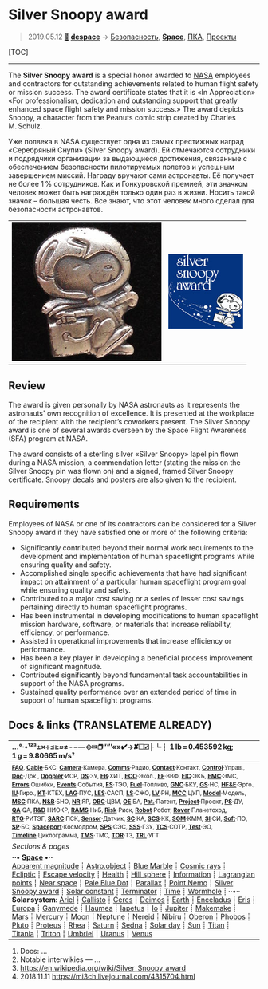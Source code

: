 # Silver Snoopy award
> 2019.05.12 **[🚀](../index/index.md) [despace](index.md)** → [Безопасность](rams.md), **[Space](index.md)**, [ПКА](sc.md), [Проекты](project.md)

[TOC]

---

The **Silver Snoopy award** is a special honor awarded to [NASA](zz_nasa.md) employees and contractors for outstanding achievements related to human flight safety or mission success. The award certificate states that it is «In Appreciation» «For professionalism, dedication and outstanding support that greatly enhanced space flight safety and mission success.» The award depicts Snoopy, a character from the Peanuts comic strip created by Charles M. Schulz.

Уже полвека в NASA существует одна из самых престижных наград «Серебряный Снупи» (Silver Snoopy award). Ей отмечаются сотрудники и подрядчики организации за выдающиеся достижения, связанные с обеспечением безопасности пилотируемых полетов и успешным завершением миссий. Награду вручают сами астронавты. Её получает не более 1 % сотрудников. Как и Гонкуровской премией, эти значком человек может быть награждён только один раз в жизни. Носить такой значок – большая честь. Все знают, что этот человек много сделал для безопасности астронавтов.

| | |
|:--|:--|
| ![](f/aob/universe/silver_snoopy_award_tie_tack.jpg) | ![](f/aob/universe/silver_snoopy_award_logo.jpg) |



## Review

The award is given personally by NASA astronauts as it represents the astronauts' own recognition of excellence. It is presented at the workplace of the recipient with the recipient’s coworkers present. The Silver Snoopy award is one of several awards overseen by the Space Flight Awareness (SFA) program at NASA.

The award consists of a sterling silver «Silver Snoopy» lapel pin flown during a NASA mission, a commendation letter (stating the mission the Silver Snoopy pin was flown on) and a signed, framed Silver Snoopy certificate. Snoopy decals and posters are also given to the recipient.



## Requirements
Employees of NASA or one of its contractors can be considered for a Silver Snoopy award if they have satisfied one or more of the following criteria:

   - Significantly contributed beyond their normal work requirements to the development and implementation of human spaceflight programs while ensuring quality and safety.
   - Accomplished single specific achievements that have had significant impact on attainment of a particular human spaceflight program goal while ensuring quality and safety.
   - Contributed to a major cost saving or a series of lesser cost savings pertaining directly to human spaceflight programs.
   - Has been instrumental in developing modifications to human spaceflight mission hardware, software, or materials that increase reliability, efficiency, or performance.
   - Assisted in operational improvements that increase efficiency or performance.
   - Has been a key player in developing a beneficial process improvement of significant magnitude.
   - Contributed significantly beyond fundamental task accountabilities in support of the NASA programs.
   - Sustained quality performance over an extended period of time in support of human spaceflight programs.



<p style="page-break-after:always"> </p>

## Docs & links (TRANSLATEME ALREADY)
|…°·•¹²³±×÷≤≥≈≠ ‑ −— ⎆✉ ❐“”’«»✔→✘☐☑├┕┆ 1 lb = 0.453592 kg; 1 g = 9.80665 m/s²|
|:--|
|<small>**[FAQ](faq.md)**, **[Cable](cable.md)**·БКС, **[Camera](camera.md)**·Камера, **[Comms](comms.md)**·Радио, **[Contact](contact.md)**·Контакт, **[Control](control.md)**·Управ., **[Doc](doc.md)**·Док., **[Doppler](doppler.md)**·ИСР, **[DS](ds.md)**·ЗУ, **[EB](eb.md)**·ХИТ, **[ECO](ecology.md)**·Экол., **[EF](ef.md)**·ВВФ, **[ElC](elc.md)**·ЭКБ, **[EMC](emc.md)**·ЭМС, **[Errors](error.md)**·Ошибки, **[Events](event.md)**·События, **[FS](fs.md)**·ТЭО, **[Fuel](fuel.md)**·Топливо, **[GNC](gnc.md)**·БКУ, **[GS](scs.md)**·НС, **[HF&E](hfe.md)**·Эрго., **[IU](iu.md)**·Гиро., **[KT](kt.md)**·КТЕХ, **[LAG](lag.md)**·ПУC, **[LES](les.md)**·САСП, **[LS](ls.md)**·СЖО, **[LV](lv.md)**·РН, **[MCC](mcc.md)**·ЦУП, **[Model](model.md)**·Модель, **[MSC](sc.md)**·ПКА, **[N&B](nnb.md)**·БНО, **[NR](nr.md)**·ЯР, **[OBC](obc.md)**·ЦВМ, **[OE](oe.md)**·БА, **[Pat.](патент.md)**·Патент, **[Project](project.md)**·Проект, **[PS](ps.md)**·ДУ, **[QA](quality.md)**·QA, **[R&D](rnd.md)**·НИОКР, **[RAMS](rams.md)**·НиБ, **[Risk](risk.md)**·Риск, **[Robot](robotics.md)**·Робот, **[Rover](rover.md)**·Планетоход, **[RTG](rtg.md)**·РИТЭГ, **[SARC](sarc.md)**·ПСК, **[Sensor](sensor.md)**·Датчик, **[SC](sc.md)**·КА, **[SCS](scs.md)**·КК, **[SGM](sgm.md)**·КММ, **[SI](si.md)**·СИ, **[Soft](soft.md)**·ПО, **[SP](sp.md)**·БС, **[Spaceport](spaceport.md)**·Космодром, **[SPS](sps.md)**·СЭС, **[SSS](sss.md)**·ГЗУ, **[TCS](tcs.md)**·СОТР, **[Test](test.md)**·ЭО, **[Timeline](timeline.md)**·Циклограмма, **[TMS](tms.md)**·ТМС, **[TOR](tor.md)**·ТЗ, **[TRL](trl.md)**·УГТ</small>|
|*Sections & pages*|
|**··• [Space](index.md) •··**<br> [Apparent magnitude](app_mag.md) ┊ [Astro.object](aob.md) ┊ [Blue Marble](blue_marble.md) ┊ [Cosmic rays](cr.md) ┊ [Ecliptic](ecliptic.md) ┊ [Escape velocity](esc_vel.md) ┊ [Health](health.md) ┊ [Hill sphere](hill_sphere.md) ┊ [Information](info.md) ┊ [Lagrangian points](l_points.md) ┊ [Near space](near_sys.md) ┊ [Pale Blue Dot](pale_blue_dot.md) ┊ [Parallax](parallax.md) ┊ [Point Nemo](point_nemo.md) ┊ [Silver Snoopy award](silver_snoopy_award.md) ┊ [Solar constant](solar_const.md) ┊ [Terminator](terminator.md) ┊ [Time](time.md) ┊ [Wormhole](wormhole.md) ┊ ··•·· **Solar system:** [Ariel](ariel.md) ┊ [Callisto](callisto.md) ┊ [Ceres](ceres.md) ┊ [Deimos](deimos.md) ┊ [Earth](earth.md) ┊ [Enceladus](enceladus.md) ┊ [Eris](eris.md) ┊ [Europa](europa.md) ┊ [Ganymede](ganymede.md) ┊ [Haumea](haumea.md) ┊ [Iapetus](iapetus.md) ┊ [Io](io.md) ┊ [Jupiter](jupiter.md) ┊ [Makemake](makemake.md) ┊ [Mars](mars.md) ┊ [Mercury](mercury.md) ┊ [Moon](moon.md) ┊ [Neptune](neptune.md) ┊ [Nereid](nereid.md) ┊ [Nibiru](nibiru.md) ┊ [Oberon](oberon.md) ┊ [Phobos](phobos.md) ┊ [Pluto](pluto.md) ┊ [Proteus](proteus.md) ┊ [Rhea](rhea.md) ┊ [Saturn](saturn.md) ┊ [Sedna](sedna.md) ┊ [Solar day](solar_day.md) ┊ [Sun](sun.md) ┊ [Titan](titan.md) ┊ [Titania](titania.md) ┊ [Triton](triton.md) ┊ [Umbriel](umbriel.md) ┊ [Uranus](uranus.md) ┊ [Venus](venus.md)|

   1. Docs: …
   1. Notable interwikies — …
   1. <https://en.wikipedia.org/wiki/Silver_Snoopy_award>
   1. 2018.11.11 <https://mi3ch.livejournal.com/4315704.html>

